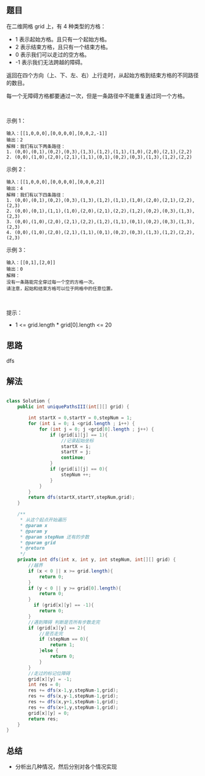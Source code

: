 
## 题目

在二维网格 grid 上，有 4 种类型的方格：

- 1 表示起始方格。且只有一个起始方格。
- 2 表示结束方格，且只有一个结束方格。
- 0 表示我们可以走过的空方格。
- -1 表示我们无法跨越的障碍。

返回在四个方向（上、下、左、右）上行走时，从起始方格到结束方格的不同路径的数目。

每一个无障碍方格都要通过一次，但是一条路径中不能重复通过同一个方格。

 

示例 1：

    输入：[[1,0,0,0],[0,0,0,0],[0,0,2,-1]]
    输出：2
    解释：我们有以下两条路径：
    1. (0,0),(0,1),(0,2),(0,3),(1,3),(1,2),(1,1),(1,0),(2,0),(2,1),(2,2)
    2. (0,0),(1,0),(2,0),(2,1),(1,1),(0,1),(0,2),(0,3),(1,3),(1,2),(2,2)
示例 2：

    输入：[[1,0,0,0],[0,0,0,0],[0,0,0,2]]
    输出：4
    解释：我们有以下四条路径： 
    1. (0,0),(0,1),(0,2),(0,3),(1,3),(1,2),(1,1),(1,0),(2,0),(2,1),(2,2),(2,3)
    2. (0,0),(0,1),(1,1),(1,0),(2,0),(2,1),(2,2),(1,2),(0,2),(0,3),(1,3),(2,3)
    3. (0,0),(1,0),(2,0),(2,1),(2,2),(1,2),(1,1),(0,1),(0,2),(0,3),(1,3),(2,3)
    4. (0,0),(1,0),(2,0),(2,1),(1,1),(0,1),(0,2),(0,3),(1,3),(1,2),(2,2),(2,3)
示例 3：

    输入：[[0,1],[2,0]]
    输出：0
    解释：
    没有一条路能完全穿过每一个空的方格一次。
    请注意，起始和结束方格可以位于网格中的任意位置。
 

提示：

- 1 <= grid.length * grid[0].length <= 20



## 思路

dfs

## 解法
```java

class Solution {
    public int uniquePathsIII(int[][] grid) {

        int startX = 0,startY = 0,stepNum = 1;
        for (int i = 0; i <grid.length ; i++) {
            for (int j = 0; j <grid[0].length ; j++) {
                if (grid[i][j] == 1){
                    //记录起始坐标
                    startX = i;
                    startY = j;
                    continue;
                }
                if (grid[i][j] == 0){
                    stepNum ++;
                }
            }
        }
        return dfs(startX,startY,stepNum,grid);
    }

    /**
     * 从这个起点开始遍历
     * @param x
     * @param y
     * @param stepNum 还有的步数
     * @param grid
     * @return
     */
    private int dfs(int x, int y, int stepNum, int[][] grid) {
        //越界
        if (x < 0 || x >= grid.length){
            return 0;
        }
        if (y < 0 || y >= grid[0].length){
            return 0;
        }
          if (grid[x][y] == -1){
            return 0;
        }
        //遇到障碍 判断是否所有步数走完
        if (grid[x][y] == 2){
            //是否走完
            if (stepNum == 0){
                return 1;
            }else {
                return 0;
            }
        }
        //走过的标记位障碍
        grid[x][y] = -1;
        int res = 0;
        res += dfs(x-1,y,stepNum-1,grid);
        res += dfs(x,y-1,stepNum-1,grid);
        res += dfs(x,y+1,stepNum-1,grid);
        res += dfs(x+1,y,stepNum-1,grid);
        grid[x][y] = 0;
        return res;
    }
}
```

## 总结

- 分析出几种情况，然后分别对各个情况实现 
